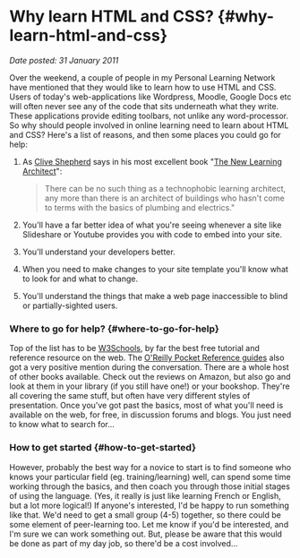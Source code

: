 # Why learn HTML and CSS? {#why-learn-html-and-css}

_Date posted: 31 January 2011_

Over the weekend, a couple of people in my Personal Learning Network have mentioned that they would like to learn how to use HTML and CSS. Users of today's web-applications like Wordpress, Moodle, Google Docs etc will often never see any of the code that sits underneath what they write. These applications provide editing toolbars, not unlike any word-processor. So why should people involved in online learning need to learn about HTML and CSS? Here's a list of reasons, and then some places you could go for help:

1.  As [Clive Shepherd](http://clive-shepherd.blogspot.com/) says in his most excellent book "[The New Learning Architect](https://www.lulu.com/commerce/index.php?fBuyContent=10025410)":

    > There can be no such thing as a technophobic learning architect, any more than there is an architect of buildings who hasn't come to terms with the basics of plumbing and electrics."

2.  You'll have a far better idea of what you're seeing whenever a site like Slideshare or Youtube provides you with code to embed into your site.
3.  You'll understand your developers better.
4.  When you need to make changes to your site template you'll know what to look for and what to change.
5.  You'll understand the things that make a web page inaccessible to blind or partially-sighted users.

### Where to go for help? {#where-to-go-for-help}

Top of the list has to be [W3Schools](http://www.w3schools.com/), by far the best free tutorial and reference resource on the web. The [O'Reilly Pocket Reference guides](http://oreilly.com/store/series/pocketrefs.html) also got a very positive mention during the conversation. There are a whole host of other books available. Check out the reviews on Amazon, but also go and look at them in your library (if you still have one!) or your bookshop. They're all covering the same stuff, but often have very different styles of presentation. Once you've got past the basics, most of what you'll need is available on the web, for free, in discussion forums and blogs. You just need to know what to search for...

### How to get started {#how-to-get-started}

However, probably the best way for a novice to start is to find someone who knows your particular field (eg. training/learning) well, can spend some time working through the basics, and then coach you through those initial stages of using the language. (Yes, it really is just like learning French or English, but a lot more logical!) If anyone's interested, I'd be happy to run something like that. We'd need to get a small group (4-5) together, so there could be some element of peer-learning too. Let me know if you'd be interested, and I'm sure we can work something out. But, please be aware that this would be done as part of my day job, so there'd be a cost involved...